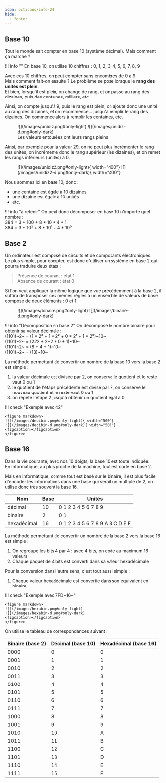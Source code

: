 ```yaml
---
icon: octicons/info-24
hide:
  - footer
---
```

## Base 10
Tout le monde sait compter en base 10 (système décimal). Mais comment ça marche ?

!!! info ""
    En base 10, on utilise 10 chiffres : 0, 1, 2, 3, 4, 5, 6, 7, 8, 9

Avec ces 10 chiffres, on peut compter sans encombres de 0 à 9.  
Mais comment fait-on ensuite ? Le problème se pose lorsque le **rang des unités est plein**.  
Et bien, lorsqu'il est plein, on change de rang, et on passe au rang des dizaines, puis des centaines, milliers, etc.  

Ainsi, on compte jusqu'à 9, puis le rang est plein, on ajoute donc une unité au rang des dizaines, et on recommence... jusqu'à remplir le rang des dizaines. On commence alors à remplir les centaines, etc.

<figure markdown>
![](/images/unidiz.png#only-light)
![](/images/unidiz-d.png#only-dark)
<figcaption>Les valeurs entourées ont leurs rangs pleins</figcaption>
</figure>

Ainsi, par exemple pour la valeur 29, on ne peut plus incrémenter le rang des unités, on incrémente donc le rang supérieur (les dizaines), et on remet les rangs inférieurs (unités) à 0.
<figure markdown>
![](/images/unidiz2.png#only-light){ width="400"}
![](/images/unidiz2-d.png#only-dark){ width="400"}
<figcaption></figcaption>
</figure>

Nous sommes ici en base 10, donc :
- une centaine est égale à 10 dizaines
- une dizaine est égale à 10 unités
- etc.

!!! info "à retenir"
    On peut donc décomposer en base 10 n'importe quel nombre :  
    384 = 3 * 100 + 8 * 10 + 4 * 1  
    384 = 3 * 10² + 8 * 10¹ + 4 * 10⁰

## Base 2
Un ordinateur est composé de circuits et de composants électroniques.  
Le plus simple, pour compter, est donc d'utiliser un système en base 2 qui pourra traduire deux états : 
> Présence de courant : état 1  
> Absence de courant : état 0

Si l'on veut appliquer la même logique que vue précédemment à la base 2, il suffira de transposer ces mêmes règles à un ensemble de valeurs de base composé de deux éléments : 0 et 1.  

<figure markdown>
![](/images/binaire.png#only-light)
![](/images/binaire-d.png#only-dark)
<figcaption></figcaption>
</figure>

!!! info "Décomposition en base 2"
    On décompose le nombre binaire pour obtenir sa valeur décimale :  
    (1101)~2~ = (1 * 2³ + 1 * 2² + 0 * 2¹ + 1 * 2⁰)~10~  
    (1101)~2~ = (2*2*2 + 2*2 + 0 + 1)~10~  
    (1101)~2~ = (8 + 4 + 1)~10~  
    (1101)~2~ = (13)~10~  

La méthode permettant de convertir un nombre de la base 10 vers la base 2 est simple :  

1. la valeur décimale est divisée par 2, on conserve le quotient et le reste vaut 0 ou 1
2. le quotient de l'étape précédente est divisé par 2, on conserve le nouveau quotient et le reste vaut 0 ou 1  
3. on répète l'étape 2 jusqu'à obtenir un quotient égal à 0.  

!!! check "Exemple avec 42"
    
    <figure markdown>
    ![](/images/decibin.png#only-light){ width="500"}
    ![](/images/decibin-d.png#only-dark){ width="500"}
    <figcaption></figcaption>
    </figure>

## Base 16
Dans la vie courante, avec nos 10 doigts, la base 10 est toute indiquée.  
En informatique, au plus proche de la machine, tout est codé en base 2.  

Mais en informatique, comme tout est basé sur le binaire, il est plus facile d'encoder les informations dans une base qui serait un multiple de 2, on utilise donc très souvent la base 16.

| Nom         | Base | Unités                          |
| ----------- | ---- | ------------------------------- |
| décimal     | 10   | 0 1 2 3 4 5 6 7 8 9             |
| binaire     | 2    | 0 1                             |
| hexadécimal | 16   | 0 1 2 3 4 5 6 7 8 9 A B C D E F |

La méthode permettant de convertir un nombre de la base 2 vers la base 16 est simple :

1. On regroupe les bits 4 par 4 : avec 4 bits, on code au maximum 16 valeurs
2. Chaque paquet de 4 bits est converti dans sa valeur hexadécimale

Pour la conversion dans l'autre sens, c'est tout aussi simple :

1. Chaque valeur hexadécimale est convertie dans son équivalent en binaire

!!! check "Exemple avec 7FD~16~"
    
    <figure markdown>
    ![](/images/hexabin.png#only-light)
    ![](/images/hexabin-d.png#only-dark)
    <figcaption></figcaption>
    </figure>

On utilise le tableau de correspondances suivant :

| Binaire (base 2) | Décimal (base 10) | Hexadécimal (base 16) |
| ---------------- | ----------------- | --------------------- |
| 0000             | 0                 | 0                     |
| 0001             | 1                 | 1                     |
| 0010             | 2                 | 2                     |
| 0011             | 3                 | 3                     |
| 0100             | 4                 | 4                     |
| 0101             | 5                 | 5                     |
| 0110             | 6                 | 6                     |
| 0111             | 7                 | 7                     |
| 1000             | 8                 | 8                     |
| 1001             | 9                 | 9                     |
| 1010             | 10                | A                     |
| 1011             | 11                | B                     |
| 1100             | 12                | C                     |
| 1101             | 13                | D                     |
| 1110             | 14                | E                     |
| 1111             | 15                | F                     |